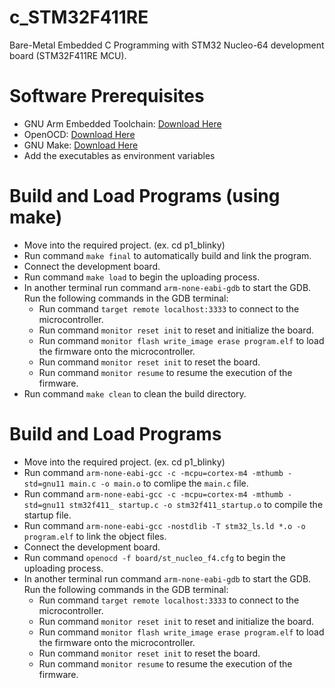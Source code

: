 # c_STM32F411RE
Bare-Metal Embedded C Programming with STM32 Nucleo-64 development board (STM32F411RE MCU).

# Software Prerequisites
* GNU Arm Embedded Toolchain: [Download Here](https://developer.arm.com/downloads/-/gnu-rm)
* OpenOCD: [Download Here](https://github.com/xpack-dev-tools/openocd-xpack/releases)
* GNU Make: [Download Here](https://gnuwin32.sourceforge.net/packages/make.htm)
* Add the executables as environment variables

# Build and Load Programs (using make)
* Move into the required project. (ex. cd p1_blinky)
* Run command `make final` to automatically build and link the program.
* Connect the development board.
* Run command `make load` to begin the uploading process.
* In another terminal run command `arm-none-eabi-gdb` to start the GDB. Run the following commands in the GDB terminal:
    * Run command `target remote localhost:3333` to connect to the microcontroller.
    * Run command `monitor reset init` to reset and initialize the board.
    * Run command `monitor flash write_image erase program.elf` to load the firmware onto the microcontroller.
    * Run command `monitor reset init` to reset the board.
    * Run command `monitor resume` to resume the execution of the firmware.
* Run command `make clean` to clean the build directory.

# Build and Load Programs
* Move into the required project. (ex. cd p1_blinky)
* Run command `arm-none-eabi-gcc -c -mcpu=cortex-m4 -mthumb -std=gnu11 main.c -o
main.o` to comlipe the `main.c` file.
* Run command `arm-none-eabi-gcc -c -mcpu=cortex-m4 -mthumb -std=gnu11 stm32f411_
startup.c -o stm32f411_startup.o` to compile the startup file.
* Run command `arm-none-eabi-gcc -nostdlib -T stm32_ls.ld *.o -o program.elf` to link the object files.
* Connect the development board.
* Run command `openocd -f board/st_nucleo_f4.cfg` to begin the uploading process.
* In another terminal run command `arm-none-eabi-gdb` to start the GDB. Run the following commands in the GDB terminal:
    * Run command `target remote localhost:3333` to connect to the microcontroller.
    * Run command `monitor reset init` to reset and initialize the board.
    * Run command `monitor flash write_image erase program.elf` to load the firmware onto the microcontroller.
    * Run command `monitor reset init` to reset the board.
    * Run command `monitor resume` to resume the execution of the firmware.